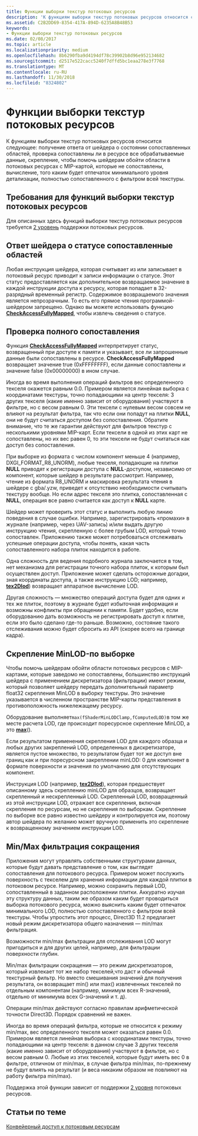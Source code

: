 ```yaml
---
title: Функции выборки текстур потоковых ресурсов
description: 'К функциям выборки текстур потоковых ресурсов относится следующее: получение ответа от шейдера о статусе сопоставленных областей, проверка сопоставлены ли в ресурсе все обрабатываемые данные, скрепление, чтобы помочь шейдерам обойти области в потоковых ресурсах с MIP-картой, которые не сопоставлены, вычисление, того каким будет отпечаток минимального уровня детализации, полностью сопоставленного с фильтром всей текстуры.'
ms.assetid: C2B2DD69-8354-417A-894D-6235A8B48B53
keywords:
- Функции выборки текстур потоковых ресурсов
ms.date: 02/08/2017
ms.topic: article
ms.localizationpriority: medium
ms.openlocfilehash: 8b6290fba9d4194df78c39902b8d96e952134682
ms.sourcegitcommit: d2517e522cacc5240f7dffd5bc1eaa278e3f7768
ms.translationtype: MT
ms.contentlocale: ru-RU
ms.lasthandoff: 11/30/2018
ms.locfileid: "8324802"
---
```

# <a name="streaming-resources-texture-sampling-features"></a>Функции выборки текстур потоковых ресурсов


К функциям выборки текстур потоковых ресурсов относится следующее: получение ответа от шейдера о состоянии сопоставленных областей, проверка сопоставлены ли в ресурсе все обрабатываемые данные, скрепление, чтобы помочь шейдерам обойти области в потоковых ресурсах с MIP-картой, которые не сопоставлены, вычисление, того каким будет отпечаток минимального уровня детализации, полностью сопоставленного с фильтром всей текстуры.

## <a name="span-idrequirementsofstreamingresourcestexturesamplingfeaturesspanspan-idrequirementsofstreamingresourcestexturesamplingfeaturesspanspan-idrequirementsofstreamingresourcestexturesamplingfeaturesspanrequirements-of-streaming-resources-texture-sampling-features"></a><span id="Requirements_of_streaming_resources_texture_sampling_features"></span><span id="requirements_of_streaming_resources_texture_sampling_features"></span><span id="REQUIREMENTS_OF_STREAMING_RESOURCES_TEXTURE_SAMPLING_FEATURES"></span>Требования для функций выборки текстур потоковых ресурсов


Для описанных здесь функций выборки текстур потоковых ресурсов требуется [2 уровень](tier-2.md) поддержки потоковых ресурсов.

## <a name="span-idshaderstatusfeedbackaboutmappedareasspanspan-idshaderstatusfeedbackaboutmappedareasspanspan-idshaderstatusfeedbackaboutmappedareasspanshader-status-feedback-about-mapped-areas"></a><span id="Shader_status_feedback_about_mapped_areas"></span><span id="shader_status_feedback_about_mapped_areas"></span><span id="SHADER_STATUS_FEEDBACK_ABOUT_MAPPED_AREAS"></span>Ответ шейдера о статусе сопоставленные областей


Любая инструкция шейдера, которая считывает из или записывает в потоковый ресурс приводит к записи информации о статусе. Этот статус предоставляется как дополнительное возвращаемое значение в каждой инструкции доступа к ресурсу, которая попадает в 32-разрядный временный регистр. Содержимое возвращаемого значения является непрозрачным. То есть его прямое чтения программой-шейдером запрещено. Однако вы можете использовать функцию [**CheckAccessFullyMapped**](https://msdn.microsoft.com/library/windows/desktop/dn292083), чтобы извлечь сведения о статусе.

## <a name="span-idfullymappedcheckspanspan-idfullymappedcheckspanspan-idfullymappedcheckspanfully-mapped-check"></a><span id="Fully_mapped_check"></span><span id="fully_mapped_check"></span><span id="FULLY_MAPPED_CHECK"></span>Проверка полного сопоставления


Функция [**CheckAccessFullyMapped**](https://msdn.microsoft.com/library/windows/desktop/dn292083) интерпретирует статус, возвращенный при доступе к памяти и указывает, все ли запрошенные данные были сопоставлены в ресурсе. **CheckAccessFullyMapped** возвращает значение true (0xFFFFFFFF), если данные сопоставлены и значение false (0x00000000) в ином случае.

Иногда во время выполнения операций фильтров вес определенного текселя окажется равным 0.0. Примером является линейная выборка с координатами текстуры, точно попадающими на центр текселя: 3 других текселя (какие именно зависит от оборудования) участвуют в фильтре, но с весом равным 0. Эти тексели с нулевым весом совсем не влияют на результат фильтра, так что если они попадут на плитки **NULL**, они не будут считаться доступом без сопоставления. Обратите внимание, что те же гарантии действуют для фильтров текстур с несколькими уровнями MIP-карт. Если тексели в одной из этих карт не сопоставлены, но их вес равен 0, то эти тексели не будут считаться как доступ без сопоставления.

При выборке из формата с числом компонент меньше 4 (например, DXGI\_FORMAT\_R8\_UNORM), любые текселя, попадающие на плитки **NULL** приводят к регистрации доступа с **NULL**-доступом, независимо от компонент, которые шейдер в результате рассмотрит. Например, чтение из формата R8\_UNORM и маскировка результата чтения в шейдере с gba/.yzw, приведет к отсутствию необходимости считывать текстуру вообще. Но если адрес текселя это плитка, сопоставленная с **NULL**, операция все равно считается как доступ к **NULL** карте.

Шейдер может проверить этот статус и выполнить любую линию поведения в случае ошибки. Например, зарегистрировать «промахи» в журнале (например, через UAV-запись) и/или выдать другую инструкцию чтения, скрепленную с более грубым LOD, который точно сопоставлен. Приложению также может потребоваться отслеживать успешные операции доступа, чтобы понять, какая часть сопоставленного набора плиток находится в работе.

Одна сложность для ведения подобного журнала заключается в том, нет механизма для регистрации точного набора плиток, к которым был осуществлен доступ. Приложение может сделать осторожные догадки, зная координаты доступа, а также инструкцию LOD; например, [**tex2Dlod**](https://msdn.microsoft.com/library/windows/desktop/bb509680)) возвращает аппаратное вычисление LOD.

Другая сложность — множество операций доступа будет для одних и тех же плиток, поэтому в журнале будет избыточная информация и возможны конфликты при обращении к памяти. Будет удобно, если оборудованию дать возможность не регистрировать доступ к плитке, если это было сделано где-то раньше. Возможно, состояние такого отслеживания можно будет сбросить из API (скорее всего на границе кадра).

## <a name="span-idper-sampleminlodclampspanspan-idper-sampleminlodclampspanspan-idper-sampleminlodclampspanper-sample-minlod-clamp"></a><span id="Per-sample_MinLOD_clamp"></span><span id="per-sample_minlod_clamp"></span><span id="PER-SAMPLE_MINLOD_CLAMP"></span>Скрепление MinLOD-по выборке


Чтобы помочь шейдерам обойти области потоковых ресурсов с MIP-картами, которые заведомо не сопоставлены, большинство инструкций шейдера с применением дискретизатора (фильтрации) имеют режим, который позволяет шейдеру передать дополнительный параметр float32 скрепления MinLOD в выборку текстуры. Это значение указывается в численном пространстве MIP-карты представления в противоположность нижележащему ресурсу.

Оборудование выполняет` max(fShaderMinLODClamp,fComputedLOD) `в том же месте расчета LOD, где происходит поресурсное скрепление MinLOD, а это [**max**](https://msdn.microsoft.com/library/windows/desktop/bb509624)().

Если результатом применения скрепления LOD для каждого образца и любых других закреплений LOD, определенных в дискретизаторе, является пустое множество, то результатом будет тот же доступ вне границ как и при поресурсном закреплении minLOD: 0 для компонент в формате поверхности и значения по умолчанию для отсутствующих компонент.

Инструкция LOD (например, [**tex2Dlod**](https://msdn.microsoft.com/library/windows/desktop/bb509680)), которая предшествует описанному здесь скреплению minLOD для образцов, возвращает скрепленный и нескрепленный LOD. Скрепленный LOD, возвращенный из этой инструкции LOD, отражает все скрепления, включая скрепления по ресурсам, но не скрепления по выборкам. Скрепление по выборке все равно известно шейдеру и контролируется им, поэтому автор шейдера по желанию может вручную применить это скрепление к возвращенному значением инструкции LOD.

## <a name="span-idminmaxreductionfilteringspanspan-idminmaxreductionfilteringspanspan-idminmaxreductionfilteringspanminmax-reduction-filtering"></a><span id="Min_Max_reduction_filtering"></span><span id="min_max_reduction_filtering"></span><span id="MIN_MAX_REDUCTION_FILTERING"></span>Min/Max фильтрация сокращения


Приложения могут управлять собственными структурами данных, которые будут давать представление о том, как выглядят сопоставления для потокового ресурса. Примером может послужить поверхность с текселем для хранения информации для каждой плитки в потоковом ресурсе. Например, можно сохранить первый LOD, сопоставленный в заданном расположении плитки. Аккуратно изучая эту структуру данных, таким же образом каким будет проводиться выборка потокового ресурса, можно выяснить каким будет отпечаток минимального LOD, полностью сопоставленного с фильтром всей текстуры. Чтобы упростить этот процесс, Direct3D 11.2 предлагает новый режим дискретизатора общего назначения — min/max фильтрация.

Возможности min/max фильтрации для отслеживания LOD могут пригодиться и для других целей, например, для фильтрации поверхности глубин.

Min/max фильтрации сокращения — это режим дискретизаторов, который извлекает тот же набор текселей,что даст и обычный текстурный фильтр. Но вместо смешивания значений для получения результата, он возвращает min() или max() извлеченных текселей по отдельным компонентам (например, минимум всех R-значений, отдельно от минимума всех G-значений и т. д).

Операции min/max действуют согласно правилам арифметической точности Direct3D. Порядок сравнений не важен.

Иногда во время операций фильтра, которые не относится к режиму min/max, вес определенного текселя может оказаться равен 0.0. Примером является линейная выборка с координатами текстуры, точно попадающими на центр текселя: в данном случае 3 других текселя (какие именно зависит от оборудования) участвуют в фильтре, но с весом равным 0. Любые из этих текселей, которые будут иметь вес 0 в фильтре, отличном от min/max, в случае фильтра min/max, по-прежнему не будут влиять на результат (и веса никаким образом не повлияют на работу фильтра min/max).

Поддержка этой функции зависит от поддержки [2 уровня](tier-2.md) потоковых ресурсов.

## <a name="span-idrelated-topicsspanrelated-topics"></a><span id="related-topics"></span>Статьи по теме


[Конвейерный доступ к потоковым ресурсам](pipeline-access-to-streaming-resources.md)

 

 




